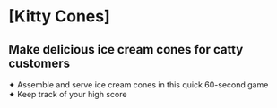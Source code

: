 # [Kitty Cones]
## Make delicious ice cream cones for catty customers
✦ Assemble and serve ice cream cones in this quick 60-second game
<br> ✦ Keep track of your high score
